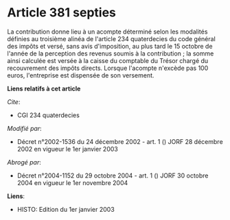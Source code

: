# Article 381 septies

La contribution donne lieu à un acompte déterminé selon les modalités définies au troisième alinéa de l'article 234
quaterdecies du code général des impôts et versé, sans avis d'imposition, au plus tard le 15 octobre de l'année de la
perception des revenus soumis à la contribution ; la somme ainsi calculée est versée à la caisse du comptable du Trésor
chargé du recouvrement des impôts directs. Lorsque l'acompte n'excède pas 100 euros, l'entreprise est dispensée de son
versement.

**Liens relatifs à cet article**

_Cite_:

  - CGI 234 quaterdecies

_Modifié par_:

  - Décret n°2002-1536 du 24 décembre 2002 - art. 1 () JORF 28 décembre 2002 en vigueur le 1er janvier 2003

_Abrogé par_:

  - Décret n°2004-1152 du 29 octobre 2004 - art. 1 () JORF 30 octobre 2004 en vigueur le 1er novembre 2004

**Liens**:

  - HISTO: Edition du 1er janvier 2003

